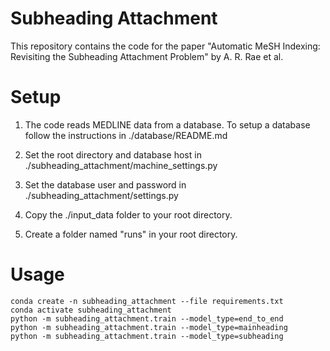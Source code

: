 # Subheading Attachment

This repository contains the code for the paper "Automatic MeSH Indexing: Revisiting the Subheading Attachment Problem" by A. R. Rae et al.

# Setup

1. The code reads MEDLINE data from a database. To setup a database follow the instructions in ./database/README.md

2. Set the root directory and database host in ./subheading_attachment/machine_settings.py

3. Set the database user and password in ./subheading_attachment/settings.py

4. Copy the ./input_data folder to your root directory.

5. Create a folder named "runs" in your root directory.


# Usage

```
conda create -n subheading_attachment --file requirements.txt
conda activate subheading_attachment
python -m subheading_attachment.train --model_type=end_to_end
python -m subheading_attachment.train --model_type=mainheading
python -m subheading_attachment.train --model_type=subheading
```